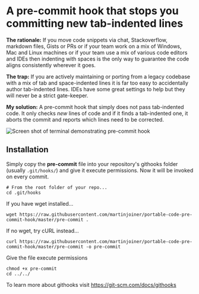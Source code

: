 # A pre-commit hook that stops you committing new tab-indented lines

**The rationale:** If you move code snippets via chat, Stackoverflow, markdown files, Gists or PRs or if your team work on a mix of Windows, Mac and Linux machines or if your team use a mix of various code editors and IDEs then indenting with spaces is the only way to guarantee the code aligns consistently wherever it goes. 

**The trap:** If you are actively maintaining or porting from a legacy codebase with a mix of tab and space-indented lines it is far too easy to accidentally author tab-indented lines. IDEs have some great settings to help but they will never be a strict gate-keeper. 

**My solution:** A pre-commit hook that simply does not pass tab-indented code. It only checks *new* lines of code and if it finds a tab-indented one, it aborts the commit and reports which lines need to be corrected. 

![Screen shot of terminal demonstrating pre-commit hook](/docs/Terminal-Screen-Shot.png "Terminal showing pre-commit hook catching tab-indented code")

## Installation

Simply copy the __pre-commit__ file into your repository's githooks folder (usually `.git/hooks/`) and give it execute permissions. Now it will be invoked on every commit. 

```
# From the root folder of your repo...
cd .git/hooks
```

If you have wget installed...
```
wget https://raw.githubusercontent.com/martinjoiner/portable-code-pre-commit-hook/master/pre-commit .
```

If no wget, try cURL instead...
```
curl https://raw.githubusercontent.com/martinjoiner/portable-code-pre-commit-hook/master/pre-commit -o pre-commit
```

Give the file execute permissions
```
chmod +x pre-commit
cd ../../
```

To learn more about githooks visit https://git-scm.com/docs/githooks 
